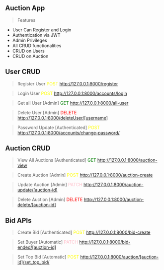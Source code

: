## Auction App

> Features

- User Can Register and Login
- Authentication via JWT
- Admin Privileges
- All CRUD functionalities
- CRUD on Users
- CRUD on Auction

<h2>
User CRUD
</h2>

> Register User
> <span style="color:yellow">POST</span> http://127.0.0.1:8000/register

> Login User
> <span style="color:yellow">POST</span> http://127.0.0.1:8000/accounts/login

> Get all User
> [Admin] <span style="color:green">GET</span> http://127.0.0.1:8000/all-user

> Delete User
> [Admin] <span style="color:red">DELETE</span> http://127.0.0.1:8000/deleteUser/[username]

> Password Update
> [Authenticated] <span style="color:yellow">POST</span> http://127.0.0.1:8000/accounts/change-password/

<h2>
Auction CRUD
</h2>

> View All Auctions
> [Authenticated] <span style="color:green">GET</span> http://127.0.0.1:8000/auction-view

> Create Auction
> [Admin] <span style="color:yellow">POST</span> http://127.0.0.1:8000/auction-create

> Update Auction
> [Admin] <span style="color:pink">PATCH</span> http://127.0.0.1:8000/auction-update/[auction-id]

> Delete Auction
> [Admin] <span style="color:red">DELETE</span> http://127.0.0.1:8000/auction-delete/[auction-id]

<h2>
Bid APIs
</h2>

> Create Bid
> [Authenticated] <span style="color:yellow">POST</span> http://127.0.0.1:8000/bid-create

> Set Buyer
> [Automatic] <span style="color:pink">PATCH</span> http://127.0.0.1:8000/bid-ended/[auction-id]

> Set Top Bid
> [Automatic] <span style="color:yellow">POST</span> http://127.0.0.1:8000/auction/[auction-id]/set_top_bid/
